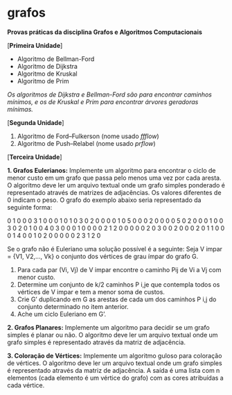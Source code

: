 # grafos

**Provas práticas da disciplina Grafos e Algoritmos Computacionais**

[**Primeira Unidade**] 

* Algoritmo de Bellman-Ford 
* Algoritmo de Dijkstra
* Algoritmo de Kruskal
* Algoritmo de Prim

*Os algoritmos de Dijkstra e Bellman-Ford são para encontrar caminhos mínimos, e os de Kruskal e Prim para encontrar árvores geradoras mínimas.*

[**Segunda Unidade**] 

1. Algoritmo de Ford–Fulkerson (nome usado *ffflow*)
2. Algoritmo de Push–Relabel (nome usado *prflow*)

[**Terceira Unidade**]

**1. Grafos Eulerianos:**
Implemente um algoritmo para encontrar o ciclo de menor custo em um grafo que passa pelo menos uma vez por cada aresta. O algoritmo deve ler um arquivo textual onde um grafo simples ponderado é representado através de matrizes de adjacências. Os valores diferentes de 0 indicam o peso. O grafo do exemplo abaixo seria representado da seguinte forma:

0 1 0 0 0 3 1 0 0 0
1 0 1 0 3 0 2 0 0 0
0 1 0 5 0 0 0 2 0 0
0 0 5 0 2 0 0 0 1 0
0 3 0 2 0 1 0 0 4 0
3 0 0 0 1 0 0 0 0 2
1 2 0 0 0 0 0 2 0 3
0 0 2 0 0 0 2 0 1 1
0 0 0 1 4 0 0 1 0 2
0 0 0 0 0 2 3 1 2 0

Se o grafo não é Euleriano uma solução possível é a seguinte:
Seja V impar = {V1, V2,..., Vk} o conjunto dos vértices de grau ímpar do grafo G.
1. Para cada par (Vi, Vj) de V impar encontre o caminho Pij de Vi a Vj com menor custo.
2. Determine um conjunto de k/2 caminhos P i,je que contempla todos os vértices de V impar e tem a menor soma de custos.
3. Crie G’ duplicando em G as arestas de cada um dos caminhos P i,j do conjunto determinado no item anterior.
4. Ache um ciclo Euleriano em G’.

**2. Grafos Planares:**
Implemente um algoritmo para decidir se um grafo simples é planar ou não. O algoritmo deve ler um arquivo textual onde um grafo simples é representado através da matriz de adjacência.

**3. Coloração de Vértices:**
Implemente um algoritmo guloso para coloração de vértices. O algoritmo deve ler um arquivo textual onde um grafo simples é representado através da matriz de adjacência. A saída é uma lista com n elementos (cada elemento é um vértice do grafo) com as cores atribuídas a cada vértice.



